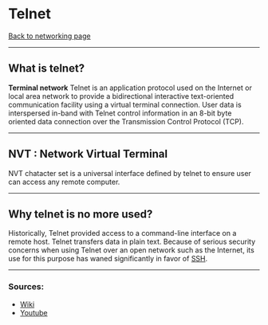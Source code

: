# Telnet
[Back to networking page](../index.md)

---

## What is telnet?
**Terminal network**
Telnet is an application protocol used on the Internet or local area network to provide a bidirectional interactive text-oriented communication facility using a virtual terminal connection. User data is interspersed in-band with Telnet control information in an 8-bit byte oriented data connection over the Transmission Control Protocol (TCP).

---

## NVT : Network Virtual Terminal

NVT chatacter set is a universal interface defined by telnet to ensure user can access any remote computer. 

---

## Why telnet is no more used?
Historically, Telnet provided access to a command-line interface on a remote host. 
Telnet transfers data in plain text. Because of serious security concerns when using Telnet over an open network such as the Internet, its use for this purpose has waned significantly in favor of [SSH](SSH.md).

---

### Sources:
- [Wiki](https://en.wikipedia.org/wiki/Telnet)
- [Youtube](https://youtu.be/tZop-zjYkrU)
